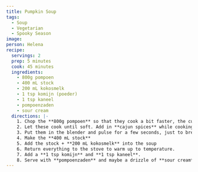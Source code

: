```yaml
---
title: Pumpkin Soup
tags:
  - Soup
  - Vegetarian
  - Spooky Season
image:
person: Helena
recipe:
  servings: 2
  prep: 5 minutes
  cook: 45 minutes
  ingredients:
    - 800g pompoen
    - 400 mL stock
    - 200 mL kokosmelk
    - 1 tsp komijn (poeder)
    - 1 tsp kaneel
    - pompoenzaden
    - sour cream
  directions: |-
    1. Chop the **800g pompoen** so that they cook a bit faster, the cubes from appie are a bit too big. Throw them in the pot with a couple tsp of oil.
    2. Let these cook until soft. Add in **cajun spices** while cooking, perhaps some **red pepper flakes**. They should be quite tasty on their own when cooked.
    3. Put them in the blender and pulse for a few seconds, just to break up the big pieces. It should still be chunky!!
    4. Make the **400 mL stock**
    5. Add the stock + **200 mL kokosmelk** into the soup
    6. Return everything to the stove to warm up to temperature.
    7. Add a **1 tsp komijn** and **1 tsp kaneel**.
    8. Serve with **pompoenzaden** and maybe a drizzle of **sour cream** (agitate it until it's more liquidy.) Perhaps like 5 koriander leaves.
---
```

